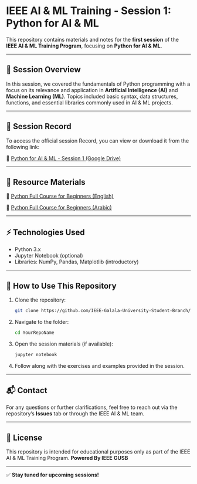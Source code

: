 # IEEE AI & ML Training - Session 1: Python for AI & ML

This repository contains materials and notes for the **first session** of the **IEEE AI & ML Training Program**, focusing on **Python for AI & ML**.

---

## 📌 Session Overview

In this session, we covered the fundamentals of Python programming with a focus on its relevance and application in **Artificial Intelligence (AI)** and **Machine Learning (ML)**. Topics included basic syntax, data structures, functions, and essential libraries commonly used in AI & ML projects.

---

## 📂 Session Record

To access the official session Record, you can view or download it from the following link:

🔗 [Python for AI & ML - Session 1 (Google Drive)](https://drive.google.com/file/d/1CEflLqOwDCJ-HLrwiPrNpVl7oK6d0Qyw/view?usp=drive_link)

---
## 📕 Resource Materials

🔗 [Python Full Course for Beginners (English)](https://youtu.be/_uQrJ0TkZlc?si=tUZ_4LN3NF2ClzPq)

🔗 [Python Full Course for Beginners (Arabic)](https://youtu.be/ij6qQQlGKtE?si=QVOLcrhhLu1F2T2j)


---
## ⚡ Technologies Used

- Python 3.x
- Jupyter Notebook (optional)
- Libraries: NumPy, Pandas, Matplotlib (introductory)

---

## 🚀 How to Use This Repository

1. Clone the repository:
   ```bash
   git clone https://github.com/IEEE-Galala-University-Student-Branch/Technical-Repo-24-25
   ```
2. Navigate to the folder:
   ```bash
   cd YourRepoName
   ```
3. Open the session materials (if available):
   ```bash
   jupyter notebook
   ```
4. Follow along with the exercises and examples provided in the session.

---

## 📬 Contact

For any questions or further clarifications, feel free to reach out via the repository’s **Issues** tab or through the IEEE AI & ML team.

---

## 📜 License

This repository is intended for educational purposes only as part of the IEEE AI & ML Training Program.
**Powered By IEEE GUSB**

---

✅ **Stay tuned for upcoming sessions!**
